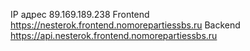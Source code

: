 IP адрес 89.169.189.238
Frontend https://nesterok.frontend.nomorepartiessbs.ru
Backend https://api.nesterok.frontend.nomorepartiessbs.ru

